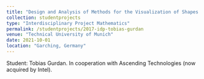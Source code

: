```yaml
---
title: "Design and Analysis of Methods for the Visualization of Shapes using Point Clouds"
collection: studentprojects
type: "Interdisciplinary Project Mathematics"
permalink: /studentprojects/2017-idp-tobias-gurdan
venue: "Technical University of Munich"
date: 2021-10-01
location: "Garching, Germany"
---
```


Student: Tobias Gurdan. In cooperation with Ascending Technologies (now acquired by Intel).
